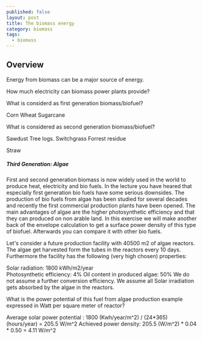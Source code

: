 ```yaml
---
published: false
layout: post
title: The biomass energy
category: biomass
tags:
  - biomass
---
```

## Overview


Energy from biomass can be a major source of energy.

How much electricity can biomass power plants provide?



What is considerd as first generation biomass/biofuel?


Corn
Wheat
Sugarcane



What is considered as second generation biomass/biofuel?

Sawdust
Tree logs.
Switchgrass
Forrest residue



Straw


##### Third Generation: Algae

First and second generation biomass is now widely used in the world to produce heat, electricity and bio fuels. In the lecture you have heared that especially first generation bio fuels have some serious downsides. The production of bio fuels from algae has been studied for several decades and recently the first commercial production plants have been opened. The main advantages of algae are the higher photosynthetic efficiency and that they can produced on non arable land. In this exercise we will make another back of the envelope calculation to get a surface power density of this type of biofuel. Afterwards you can compare it with other bio fuels.

Let's consider a future production facility with 40500 m2 of algae reactors. The algae get harvested form the tubes in the reactors every 10 days. Furthermore the facility has the following (very high chosen) properties:

Solar radiation: 1800  kWh/m2/year  
Photosynthetic efficiency: 4%
Oil content in produced algae: 50%
We do not assume a further conversion efficiency.
We assume all Solar irradiation gets absorbed by the algae in the reactors.

What is the power potential of this fuel from algae production example expressed in Watt per square meter of reactor?

Average solar power potential : 1800 (Kwh/year/m^2) / (24*365) (hours/year) = 205.5 W/m^2
Achieved power density: 205.5 (W/m^2) * 0.04 * 0.50 = 4.11 W/m^2



